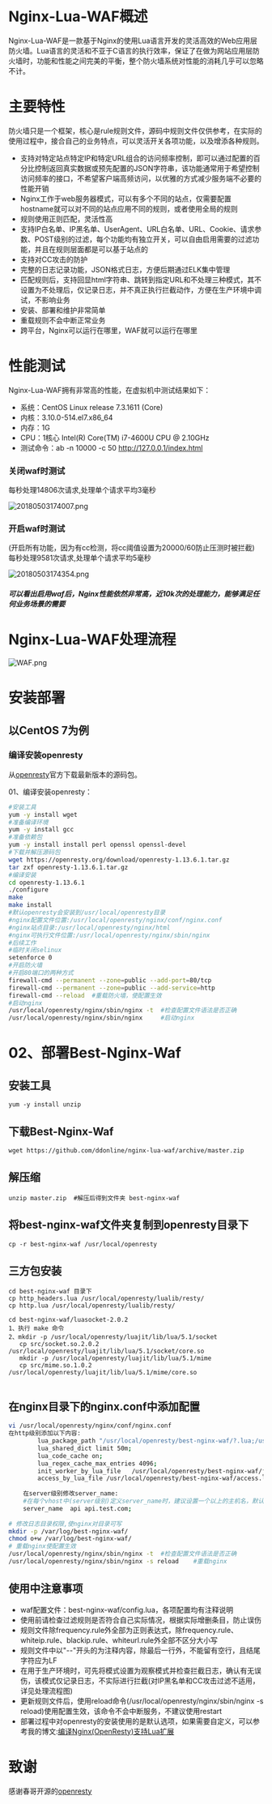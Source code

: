 # Nginx-Lua-WAF概述

Nginx-Lua-WAF是一款基于Nginx的使用Lua语言开发的灵活高效的Web应用层防火墙。Lua语言的灵活和不亚于C语言的执行效率，保证了在做为网站应用层防火墙时，功能和性能之间完美的平衡，整个防火墙系统对性能的消耗几乎可以忽略不计。

# 主要特性

防火墙只是一个框架，核心是rule规则文件，源码中规则文件仅供参考，在实际的使用过程中，接合自己的业务特点，可以灵活开关各项功能，以及增添各种规则。

- 支持对特定站点特定IP和特定URL组合的访问频率控制，即可以通过配置的百分比控制返回真实数据或预先配置的JSON字符串，该功能通常用于希望控制访问频率的接口，不希望客户端高频访问，以优雅的方式减少服务端不必要的性能开销
- Nginx工作于web服务器模式，可以有多个不同的站点，仅需要配置hostname就可以对不同的站点应用不同的规则，或者使用全局的规则
- 规则使用正则匹配，灵活性高
- 支持IP白名单、IP黑名单、UserAgent、URL白名单、URL、Cookie、请求参数、POST级别的过滤，每个功能均有独立开关，可以自由启用需要的过滤功能，并且在规则层面都是可以基于站点的
- 支持对CC攻击的防护
- 完整的日志记录功能，JSON格式日志，方便后期通过ELK集中管理
- 匹配规则后，支持回显html字符串、跳转到指定URL和不处理三种模式，其不设置为不处理后，仅记录日志，并不真正执行拦截动作，方便在生产环境中调试，不影响业务
- 安装、部署和维护非常简单
- 重载规则不会中断正常业务
- 跨平台，Nginx可以运行在哪里，WAF就可以运行在哪里

# 性能测试

Nginx-Lua-WAF拥有非常高的性能，在虚拟机中测试结果如下：

- 系统：CentOS Linux release 7.3.1611 (Core)
- 内核：3.10.0-514.el7.x86_64
- 内存：1G
- CPU：1核心 Intel(R) Core(TM) i7-4600U CPU @ 2.10GHz
- 测试命令：ab -n 10000 -c 50 http://127.0.0.1/index.html

### 关闭waf时测试

每秒处理14806次请求,处理单个请求平均3毫秒

![20180503174007.png](https://raw.githubusercontent.com/ddonline/nginx-lua-waf/master/other/20180503174007.png)

### 开启waf时测试

(开启所有功能，因为有cc检测，将cc阈值设置为20000/60防止压测时被拦截)
每秒处理9581次请求,处理单个请求平均5毫秒

![20180503174354.png](https://raw.githubusercontent.com/ddonline/nginx-lua-waf/master/other/20180503174354.png)

##### 可以看出启用waf后，Nginx性能依然非常高，近10k次的处理能力，能够满足任何业务场景的需要

# Nginx-Lua-WAF处理流程

![WAF.png](https://raw.githubusercontent.com/ddonline/nginx-lua-waf/master/other/WAF.png)

# 安装部署

## 以CentOS 7为例

### 编译安装openresty

从[openresty](http://openresty.org/cn/download.html)官方下载最新版本的源码包。

01、编译安装openresty：

```bash
#安装工具
yum -y install wget
#准备编译环境
yum -y install gcc
#准备依赖包
yum -y install install perl openssl openssl-devel
#下载并解压源码包
wget https://openresty.org/download/openresty-1.13.6.1.tar.gz
tar zxf openresty-1.13.6.1.tar.gz
#编译安装
cd openresty-1.13.6.1
./configure
make
make install
#默认openresty会安装到/usr/local/openresty目录
#nginx配置文件位置:/usr/local/openresty/nginx/conf/nginx.conf
#nginx站点目录:/usr/local/openresty/nginx/html
#nginx可执行文件位置:/usr/local/openresty/nginx/sbin/nginx
#后续工作
#临时关闭selinux
setenforce 0
#开启防火墙
#开启80端口的两种方式
firewall-cmd --permanent --zone=public --add-port=80/tcp
firewall-cmd --permanent --zone=public --add-service=http
firewall-cmd --reload  #重载防火墙，使配置生效
#启动nginx
/usr/local/openresty/nginx/sbin/nginx -t  #检查配置文件语法是否正确
/usr/local/openresty/nginx/sbin/nginx     #启动nginx
```

# 02、部署Best-Nginx-Waf

## 安装工具

```
yum -y install unzip
```

## 下载Best-Nginx-Waf

```
wget https://github.com/ddonline/nginx-lua-waf/archive/master.zip
```

## 解压缩

```
unzip master.zip  #解压后得到文件夹 best-nginx-waf
```

## 将best-nginx-waf文件夹复制到openresty目录下

```
cp -r best-nginx-waf /usr/local/openresty

```

## 三方包安装

```
cd best-nginx-waf 目录下
cp http_headers.lua /usr/local/openresty/lualib/resty/
cp http.lua /usr/local/openresty/lualib/resty/

cd best-nginx-waf/luasocket-2.0.2
1、执行 make 命令
2、mkdir -p /usr/local/openresty/luajit/lib/lua/5.1/socket   
   cp src/socket.so.2.0.2 /usr/local/openresty/luajit/lib/lua/5.1/socket/core.so
   mkdir -p /usr/local/openresty/luajit/lib/lua/5.1/mime
   cp src/mime.so.1.0.2 /usr/local/openresty/luajit/lib/lua/5.1/mime/core.so


```

## 在nginx目录下的nginx.conf中添加配置

```bash
vi /usr/local/openresty/nginx/conf/nginx.conf
在http级别添加以下内容:
        lua_package_path "/usr/local/openresty/best-nginx-waf/?.lua;/usr/local/openresty/best-nginx-waf/lua-resty-redis/lib/?.lua;/usr/local/openresty/best-nginx-waf/lua-resty-lrucache/lib/?.lua;/usr/local/openresty/best-nginx-waf/luasocket-2.0.2/src/?.lua;/usr/local/openresty/lualib/?.lua;";
        lua_shared_dict limit 50m;
        lua_code_cache on;
        lua_regex_cache_max_entries 4096;
        init_worker_by_lua_file   /usr/local/openresty/best-nginx-waf/job.lua;
        access_by_lua_file /usr/local/openresty/best-nginx-waf/access.lua;
    
    在server级别修改server_name:
    #在每个vhost中(server级别)定义server_name时，建议设置一个以上的主机名，默认第一个将做为规则中的主机区别标志，例如
    server_name  api api.test.com;
    
# 修改日志目录权限,使nginx对目录可写
mkdir -p /var/log/best-nginx-waf/
chmod o+w /var/log/best-nginx-waf/
# 重载nginx使配置生效
/usr/local/openresty/nginx/sbin/nginx -t  #检查配置文件语法是否正确
/usr/local/openresty/nginx/sbin/nginx -s reload    #重载nginx

```

## 使用中注意事项

- waf配置文件：best-nginx-waf/config.lua，各项配置均有注释说明
- 使用前请检查过滤规则是否符合自己实际情况，根据实际增删条目，防止误伤
- 规则文件除frequency.rule外全部为正则表达式，除frequency.rule、whiteip.rule、blackip.rule、whiteurl.rule外全部不区分大小写
- 规则文件中以"--"开头的为注释内容，除最后一行外，不能留有空行，且结尾字符应为LF
- 在用于生产环境时，可先将模式设置为观察模式并检查拦截日志，确认有无误伤，该模式仅记录日志，不实际进行拦截(对IP黑名单和CC攻击过滤不适用，详见处理流程图)
- 更新规则文件后，使用reload命令(/usr/local/openresty/nginx/sbin/nginx -s reload)使用配置生效，该命令不会中断服务，不建议使用restart
- 部署过程中对openresty的安装使用的是默认选项，如果需要自定义，可以参考我的博文:[编译Nginx(OpenResty)支持Lua扩展](http://pdf.us/2018/03/19/742.html)

# 致谢

感谢春哥开源的[openresty](https://openresty.org)

